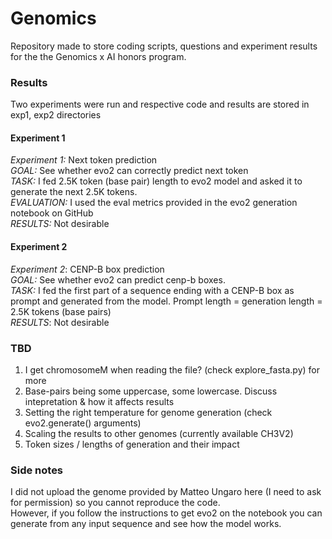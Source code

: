 # Genomics
Repository made to store coding scripts, questions and experiment results for the the Genomics x AI honors program.


### Results
Two experiments were run and respective code and results are stored in exp1, exp2 directories   

#### Experiment 1
*Experiment 1:* Next token prediction   
*GOAL:* See whether evo2 can correctly predict next token   
*TASK:* I fed 2.5K token (base pair) length to evo2 model and asked it to generate the next 2.5K tokens.   
*EVALUATION:* I used the eval metrics provided in the evo2 generation notebook on GitHub   
*RESULTS:* Not desirable  



#### Experiment 2
*Experiment 2*: CENP-B box prediction   
*GOAL:* See whether evo2 can predict cenp-b boxes.   
*TASK:* I fed the first part of a sequence ending with a CENP-B box as prompt and generated from the model. Prompt length = generation length = 2.5K tokens (base pairs)   
*RESULTS*: Not desirable


### TBD
1. I get chromosomeM when reading the file? (check explore_fasta.py) for more   
2. Base-pairs being some uppercase, some lowercase. Discuss intepretation & how it affects results   
3. Setting the right temperature for genome generation (check evo2.generate() arguments)   
4. Scaling the results to other genomes (currently available CH3V2)
5. Token sizes / lengths of generation and their impact   

### Side notes
I did not upload the genome provided by Matteo Ungaro here (I need to ask for permission) so you cannot reproduce the code.    
However, if you follow the instructions to get evo2 on the notebook you can generate from any input sequence and see how the model works.
